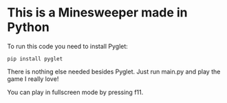 # This is a Minesweeper made in Python

To run this code you need to install Pyglet:
```
pip install pyglet
```

There is nothing else needed besides Pyglet. Just run main.py and play the game I really love!

You can play in fullscreen mode by pressing f11.
